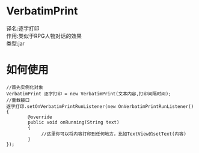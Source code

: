 # VerbatimPrint
译名:逐字打印<br>
作用:类似于RPG人物对话的效果<br>
类型:jar<br>
# 如何使用
`//首先实例化对象`<br>
`VerbatimPrint 逐字打印 = new VerbatimPrint(文本内容,打印间隔时间);`<br>
`//重载接口`<br>
`逐字打印.setOnVerbatimPrintRunListener(new OnVerbatimPrintRunListener(){`<br>
`        @override`<br>
`        public void onRunning(String text)`<br>
`        {`<br>
`             //这里你可以将内容打印到任何地方，比如TextView的setText(内容)`<br>
`        }`<br>
`});`<br>
